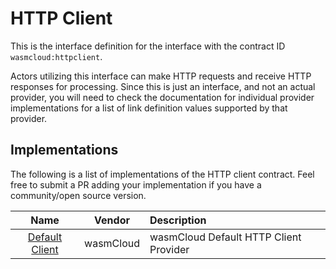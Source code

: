 # HTTP Client
This is the interface definition for the interface with the contract ID `wasmcloud:httpclient`.

Actors utilizing this interface can make HTTP requests and receive HTTP responses for processing. Since this is just an interface, and not an actual provider, you will need to check the documentation for individual provider implementations for a list of link definition values supported by that provider.

## Implementations
The following is a list of implementations of the HTTP client contract. Feel free to submit a PR adding your implementation if you have a community/open source version.

| Name | Vendor | Description |
| :---: | :---: | :--- |
| [Default Client](https://github.com/wasmCloud/capability-providers/tree/main/httpclient) | wasmCloud | wasmCloud Default HTTP Client Provider